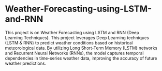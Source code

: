 # Weather-Forecasting-using-LSTM-and-RNN
This project is on Weather Forecasting using LSTM and RNN (Deep Learning Techniques).
This project leverages Deep Learning techniques (LSTM & RNN) to predict weather conditions based on historical meteorological data. 
By utilizing Long Short-Term Memory (LSTM) networks and Recurrent Neural Networks (RNNs), the model captures temporal dependencies in time-series weather data, improving the accuracy of future weather predictions.
